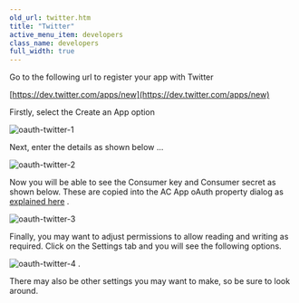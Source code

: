 ```yaml
---
old_url: twitter.htm
title: "Twitter"
active_menu_item: developers
class_name: developers
full_width: true
---
```



Go to the following url to register your app with Twitter

[https://dev.twitter.com/apps/new](https://dev.twitter.com/apps/new)

Firstly, select the Create an App option

![oauth-twitter-1](/img/docs/oauth-twitter-1.png)

Next, enter the details as shown below ...

![oauth-twitter-2](/img/docs/oauth-twitter-2.png)

Now you will be able to see the Consumer key and Consumer secret as shown below. These are copied into the AC App oAuth property dialog as [explained here](/developers/documentation/product-guide/advanced-features/oauth/app-key-and-app-secret/) .

![oauth-twitter-3](/img/docs/oauth-twitter-3.png)

Finally, you may want to adjust permissions to allow reading and writing as required. Click on the Settings tab and you will see the following options.

![oauth-twitter-4](/img/docs/oauth-twitter-4.png) .

There may also be other settings you may want to make, so be sure to look around.

